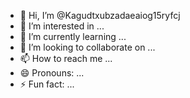 - 👋 Hi, I’m @Kagudtxubzadaeaiog15ryfcj
- 👀 I’m interested in ...
- 🌱 I’m currently learning ...
- 💞️ I’m looking to collaborate on ...
- 📫 How to reach me ...
- 😄 Pronouns: ...
- ⚡ Fun fact: ...

<!---
Kagudtxubzadaeaiog15ryfcj/Kagudtxubzadaeaiog15ryfcj is a ✨ special ✨ repository because its `README.md` (this file) appears on your GitHub profile.
You can click the Preview link to take a look at your changes.
--->
